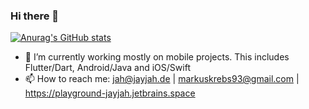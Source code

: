 ### Hi there 👋

[![Anurag's GitHub stats](https://github-readme-stats.vercel.app/api?username=jayjah&count_private=true&show_icons=true&hide_title=true&bg_color=3d3d3d&text_color=fafafa&icon_color=fafafa&title_color=fafafa&hide_border=true)](https://github.com/anuraghazra/github-readme-stats)

- 🔭 I’m currently working mostly on mobile projects. This includes Flutter/Dart, Android/Java and iOS/Swift
- 📫 How to reach me: jah@jayjah.de | markuskrebs93@gmail.com | https://playground-jayjah.jetbrains.space


<!--
**jayjah/jayjah** is a ✨ _special_ ✨ repository because its `README.md` (this file) appears on your GitHub profile.

Here are some ideas to get you started:

- 🌱 I’m currently learning ...
- 👯 I’m looking to collaborate on ...
- 🤔 I’m looking for help with ...
- 💬 Ask me about ...
- 😄 Pronouns: ...
- ⚡ Fun fact: ...
-->

